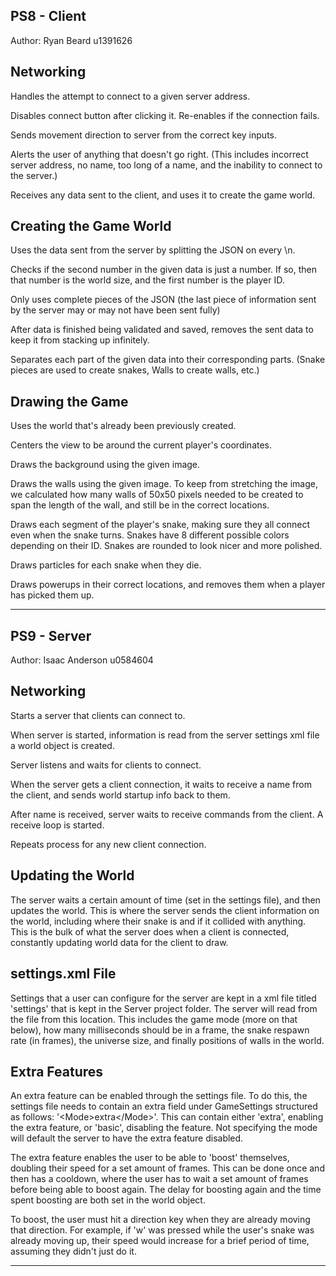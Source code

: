 
PS8 - Client
---------------------------------
Author: Ryan Beard u1391626


Networking
---------------------------------
Handles the attempt to connect to a given server address.

Disables connect button after clicking it. Re-enables if the connection fails.

Sends movement direction to server from the correct key inputs.

Alerts the user of anything that doesn't go right. (This includes incorrect server address, no name,
too long of a name, and the inability to connect to the server.)

Receives any data sent to the client, and uses it to create the game world.


Creating the Game World
---------------------------------
Uses the data sent from the server by splitting the JSON on every \n.

Checks if the second number in the given data is just a number. If so, then that number is the world size, and the first number
is the player ID.

Only uses complete pieces of the JSON (the last piece of information sent by the server may or may not have been sent fully)

After data is finished being validated and saved, removes the sent data to keep it from stacking up infinitely.

Separates each part of the given data into their corresponding parts. (Snake pieces are used to create snakes, Walls to create walls, etc.)


Drawing the Game
---------------------------------
Uses the world that's already been previously created.

Centers the view to be around the current player's coordinates.

Draws the background using the given image.

Draws the walls using the given image. To keep from stretching the image, we calculated how many walls of 50x50 pixels needed
to be created to span the length of the wall, and still be in the correct locations.

Draws each segment of the player's snake, making sure they all connect even when the snake turns. Snakes have 8 different possible
colors depending on their ID. Snakes are rounded to look nicer and more polished.

Draws particles for each snake when they die.

Draws powerups in their correct locations, and removes them when a player has picked them up.

------------------------------------------------------------------------------------------------------------------------------------------------------


PS9 - Server
---------------------------------
Author: Isaac Anderson u0584604


Networking
---------------------------------
Starts a server that clients can connect to.

When server is started, information is read from the server settings xml file a world object is created.

Server listens and waits for clients to connect.

When the server gets a client connection, it waits to receive a name from the client, and sends world startup info back to them.

After name is received, server waits to receive commands from the client. A receive loop is started.

Repeats process for any new client connection.


Updating the World
---------------------------------
The server waits a certain amount of time (set in the settings file), and then updates the world. This is where the server
sends the client information on the world, including where their snake is and if it collided with anything. This is the bulk of what
the server does when a client is connected, constantly updating world data for the client to draw. 


settings.xml File
---------------------------------
Settings that a user can configure for the server are kept in a xml file titled 'settings' that is kept in the Server project folder.
The server will read from the file from this location. This includes the game mode (more on that below), how many milliseconds should
be in a frame, the snake respawn rate (in frames), the universe size, and finally positions of walls in the world.


Extra Features
---------------------------------
An extra feature can be enabled through the settings file. To do this, the settings file needs to contain an extra field under GameSettings
structured as follows: '\<Mode>extra\</Mode>'. This can contain either 'extra', enabling the extra feature, or 'basic', disabling the feature.
Not specifying the mode will default the server to have the extra feature disabled.

The extra feature enables the user to be able to 'boost' themselves, doubling their speed for a set amount of frames. This can be done
once and then has a cooldown, where the user has to wait a set amount of frames before being able to boost again. The delay for boosting
again and the time spent boosting are both set in the world object.

To boost, the user must hit a direction key when they are already moving that direction. For example, if 'w' was pressed while the user's
snake was already moving up, their speed would increase for a brief period of time, assuming they didn't just do it.

------------------------------------------------------------------------------------------------------------------------------------------------------
